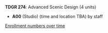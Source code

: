 **TDGR 274**: Advanced Scenic Design (4 units)

- **A00** (Studio) (time and location TBA) by staff

[Enrollment numbers over time](./TDGR274.tsv)
